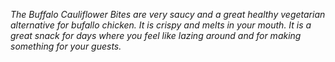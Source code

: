 *The Buffalo Cauliflower Bites are very saucy and a great healthy vegetarian alternative for bufallo chicken. It is crispy and melts in your mouth. It is a great snack for days where you feel like lazing around and for making something for your guests.*
